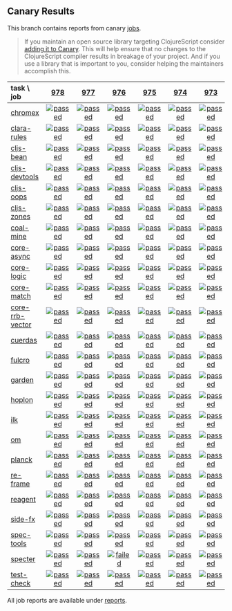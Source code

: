 ## Canary Results

This branch contains reports from canary [jobs](https://github.com/cljs-oss/canary/tree/jobs).

> If you maintain an open source library targeting ClojureScript consider [adding it to Canary](https://github.com/cljs-oss/canary/tree/master#how-to-participate). This will help ensure that no changes to the ClojureScript compiler results in breakage of your project. And if you use a library that is important to you, consider helping the maintainers accomplish this.

[//]: # (begin_overview_table)

| task \ job | <a href="reports/2019/06/20/job-000978-1.10.546-56f99505" title="job #978 finished on 2019-06-20">978</a> | <a href="reports/2019/06/20/job-000977-1.10.546-50f0f995" title="job #977 finished on 2019-06-20">977</a> | <a href="reports/2019/06/20/job-000976-1.10.545-bc6ecdd6" title="job #976 finished on 2019-06-20">976</a> | <a href="reports/2019/06/19/job-000975-1.10.545-bc6ecdd6" title="job #975 finished on 2019-06-19">975</a> | <a href="reports/2019/06/18/job-000974-1.10.545-bc6ecdd6" title="job #974 finished on 2019-06-18">974</a> | <a href="reports/2019/06/17/job-000973-1.10.545-bc6ecdd6" title="job #973 finished on 2019-06-17">973</a> | <a href="reports/2019/06/16/job-000972-1.10.545-bc6ecdd6" title="job #972 finished on 2019-06-16">972</a> | <a href="reports/2019/06/16/job-000971-1.10.545-bc6ecdd6" title="job #971 finished on 2019-06-16">971</a> | <a href="reports/2019/06/15/job-000970-1.10.545-bc6ecdd6" title="job #970 finished on 2019-06-15">970</a> | <a href="reports/2019/06/14/job-000969-1.10.534-c4a51202" title="job #969 finished on 2019-06-14">969</a> |
| :--- | :---: | :---: | :---: | :---: | :---: | :---: | :---: | :---: | :---: | :---: |
| [chromex](https://github.com/binaryage/chromex) | <a href="reports/2019/06/20/job-000978-1.10.546-56f99505#-chromex"><img title="passed" src="http://box.binaryage.com/s-passed.svg"><a> | <a href="reports/2019/06/20/job-000977-1.10.546-50f0f995#-chromex"><img title="passed" src="http://box.binaryage.com/s-passed.svg"><a> | <a href="reports/2019/06/20/job-000976-1.10.545-bc6ecdd6#-chromex"><img title="passed" src="http://box.binaryage.com/s-passed.svg"><a> | <a href="reports/2019/06/19/job-000975-1.10.545-bc6ecdd6#-chromex"><img title="passed" src="http://box.binaryage.com/s-passed.svg"><a> | <a href="reports/2019/06/18/job-000974-1.10.545-bc6ecdd6#-chromex"><img title="passed" src="http://box.binaryage.com/s-passed.svg"><a> | <a href="reports/2019/06/17/job-000973-1.10.545-bc6ecdd6#-chromex"><img title="passed" src="http://box.binaryage.com/s-passed.svg"><a> | <a href="reports/2019/06/16/job-000972-1.10.545-bc6ecdd6#-chromex"><img title="disabled" src="http://box.binaryage.com/s-disabled.svg"><a> | <a href="reports/2019/06/16/job-000971-1.10.545-bc6ecdd6#-chromex"><img title="passed" src="http://box.binaryage.com/s-passed.svg"><a> | <a href="reports/2019/06/15/job-000970-1.10.545-bc6ecdd6#-chromex"><img title="passed" src="http://box.binaryage.com/s-passed.svg"><a> | <a href="reports/2019/06/14/job-000969-1.10.534-c4a51202#-chromex"><img title="passed" src="http://box.binaryage.com/s-passed.svg"><a> |
| [clara-rules](https://github.com/cerner/clara-rules) | <a href="reports/2019/06/20/job-000978-1.10.546-56f99505#-clara-rules"><img title="passed" src="http://box.binaryage.com/s-passed.svg"><a> | <a href="reports/2019/06/20/job-000977-1.10.546-50f0f995#-clara-rules"><img title="passed" src="http://box.binaryage.com/s-passed.svg"><a> | <a href="reports/2019/06/20/job-000976-1.10.545-bc6ecdd6#-clara-rules"><img title="passed" src="http://box.binaryage.com/s-passed.svg"><a> | <a href="reports/2019/06/19/job-000975-1.10.545-bc6ecdd6#-clara-rules"><img title="passed" src="http://box.binaryage.com/s-passed.svg"><a> | <a href="reports/2019/06/18/job-000974-1.10.545-bc6ecdd6#-clara-rules"><img title="passed" src="http://box.binaryage.com/s-passed.svg"><a> | <a href="reports/2019/06/17/job-000973-1.10.545-bc6ecdd6#-clara-rules"><img title="passed" src="http://box.binaryage.com/s-passed.svg"><a> | <a href="reports/2019/06/16/job-000972-1.10.545-bc6ecdd6#-clara-rules"><img title="disabled" src="http://box.binaryage.com/s-disabled.svg"><a> | <a href="reports/2019/06/16/job-000971-1.10.545-bc6ecdd6#-clara-rules"><img title="passed" src="http://box.binaryage.com/s-passed.svg"><a> | <a href="reports/2019/06/15/job-000970-1.10.545-bc6ecdd6#-clara-rules"><img title="passed" src="http://box.binaryage.com/s-passed.svg"><a> | <a href="reports/2019/06/14/job-000969-1.10.534-c4a51202#-clara-rules"><img title="passed" src="http://box.binaryage.com/s-passed.svg"><a> |
| [cljs-bean](https://github.com/mfikes/cljs-bean) | <a href="reports/2019/06/20/job-000978-1.10.546-56f99505#-cljs-bean"><img title="passed" src="http://box.binaryage.com/s-passed.svg"><a> | <a href="reports/2019/06/20/job-000977-1.10.546-50f0f995#-cljs-bean"><img title="passed" src="http://box.binaryage.com/s-passed.svg"><a> | <a href="reports/2019/06/20/job-000976-1.10.545-bc6ecdd6#-cljs-bean"><img title="passed" src="http://box.binaryage.com/s-passed.svg"><a> | <a href="reports/2019/06/19/job-000975-1.10.545-bc6ecdd6#-cljs-bean"><img title="passed" src="http://box.binaryage.com/s-passed.svg"><a> | <a href="reports/2019/06/18/job-000974-1.10.545-bc6ecdd6#-cljs-bean"><img title="passed" src="http://box.binaryage.com/s-passed.svg"><a> | <a href="reports/2019/06/17/job-000973-1.10.545-bc6ecdd6#-cljs-bean"><img title="passed" src="http://box.binaryage.com/s-passed.svg"><a> | <a href="reports/2019/06/16/job-000972-1.10.545-bc6ecdd6#-cljs-bean"><img title="disabled" src="http://box.binaryage.com/s-disabled.svg"><a> | <a href="reports/2019/06/16/job-000971-1.10.545-bc6ecdd6#-cljs-bean"><img title="passed" src="http://box.binaryage.com/s-passed.svg"><a> | <a href="reports/2019/06/15/job-000970-1.10.545-bc6ecdd6#-cljs-bean"><img title="failed" src="http://box.binaryage.com/s-failed.svg"><a> | <a href="reports/2019/06/14/job-000969-1.10.534-c4a51202#-cljs-bean"><img title="passed" src="http://box.binaryage.com/s-passed.svg"><a> |
| [cljs-devtools](https://github.com/binaryage/cljs-devtools) | <a href="reports/2019/06/20/job-000978-1.10.546-56f99505#-cljs-devtools"><img title="passed" src="http://box.binaryage.com/s-passed.svg"><a> | <a href="reports/2019/06/20/job-000977-1.10.546-50f0f995#-cljs-devtools"><img title="passed" src="http://box.binaryage.com/s-passed.svg"><a> | <a href="reports/2019/06/20/job-000976-1.10.545-bc6ecdd6#-cljs-devtools"><img title="passed" src="http://box.binaryage.com/s-passed.svg"><a> | <a href="reports/2019/06/19/job-000975-1.10.545-bc6ecdd6#-cljs-devtools"><img title="passed" src="http://box.binaryage.com/s-passed.svg"><a> | <a href="reports/2019/06/18/job-000974-1.10.545-bc6ecdd6#-cljs-devtools"><img title="passed" src="http://box.binaryage.com/s-passed.svg"><a> | <a href="reports/2019/06/17/job-000973-1.10.545-bc6ecdd6#-cljs-devtools"><img title="passed" src="http://box.binaryage.com/s-passed.svg"><a> | <a href="reports/2019/06/16/job-000972-1.10.545-bc6ecdd6#-cljs-devtools"><img title="disabled" src="http://box.binaryage.com/s-disabled.svg"><a> | <a href="reports/2019/06/16/job-000971-1.10.545-bc6ecdd6#-cljs-devtools"><img title="passed" src="http://box.binaryage.com/s-passed.svg"><a> | <a href="reports/2019/06/15/job-000970-1.10.545-bc6ecdd6#-cljs-devtools"><img title="passed" src="http://box.binaryage.com/s-passed.svg"><a> | <a href="reports/2019/06/14/job-000969-1.10.534-c4a51202#-cljs-devtools"><img title="passed" src="http://box.binaryage.com/s-passed.svg"><a> |
| [cljs-oops](https://github.com/binaryage/cljs-oops) | <a href="reports/2019/06/20/job-000978-1.10.546-56f99505#-cljs-oops"><img title="passed" src="http://box.binaryage.com/s-passed.svg"><a> | <a href="reports/2019/06/20/job-000977-1.10.546-50f0f995#-cljs-oops"><img title="passed" src="http://box.binaryage.com/s-passed.svg"><a> | <a href="reports/2019/06/20/job-000976-1.10.545-bc6ecdd6#-cljs-oops"><img title="passed" src="http://box.binaryage.com/s-passed.svg"><a> | <a href="reports/2019/06/19/job-000975-1.10.545-bc6ecdd6#-cljs-oops"><img title="passed" src="http://box.binaryage.com/s-passed.svg"><a> | <a href="reports/2019/06/18/job-000974-1.10.545-bc6ecdd6#-cljs-oops"><img title="passed" src="http://box.binaryage.com/s-passed.svg"><a> | <a href="reports/2019/06/17/job-000973-1.10.545-bc6ecdd6#-cljs-oops"><img title="passed" src="http://box.binaryage.com/s-passed.svg"><a> | <a href="reports/2019/06/16/job-000972-1.10.545-bc6ecdd6#-cljs-oops"><img title="disabled" src="http://box.binaryage.com/s-disabled.svg"><a> | <a href="reports/2019/06/16/job-000971-1.10.545-bc6ecdd6#-cljs-oops"><img title="passed" src="http://box.binaryage.com/s-passed.svg"><a> | <a href="reports/2019/06/15/job-000970-1.10.545-bc6ecdd6#-cljs-oops"><img title="passed" src="http://box.binaryage.com/s-passed.svg"><a> | <a href="reports/2019/06/14/job-000969-1.10.534-c4a51202#-cljs-oops"><img title="passed" src="http://box.binaryage.com/s-passed.svg"><a> |
| [cljs-zones](https://github.com/binaryage/cljs-zones) | <a href="reports/2019/06/20/job-000978-1.10.546-56f99505#-cljs-zones"><img title="passed" src="http://box.binaryage.com/s-passed.svg"><a> | <a href="reports/2019/06/20/job-000977-1.10.546-50f0f995#-cljs-zones"><img title="passed" src="http://box.binaryage.com/s-passed.svg"><a> | <a href="reports/2019/06/20/job-000976-1.10.545-bc6ecdd6#-cljs-zones"><img title="passed" src="http://box.binaryage.com/s-passed.svg"><a> | <a href="reports/2019/06/19/job-000975-1.10.545-bc6ecdd6#-cljs-zones"><img title="passed" src="http://box.binaryage.com/s-passed.svg"><a> | <a href="reports/2019/06/18/job-000974-1.10.545-bc6ecdd6#-cljs-zones"><img title="passed" src="http://box.binaryage.com/s-passed.svg"><a> | <a href="reports/2019/06/17/job-000973-1.10.545-bc6ecdd6#-cljs-zones"><img title="passed" src="http://box.binaryage.com/s-passed.svg"><a> | <a href="reports/2019/06/16/job-000972-1.10.545-bc6ecdd6#-cljs-zones"><img title="disabled" src="http://box.binaryage.com/s-disabled.svg"><a> | <a href="reports/2019/06/16/job-000971-1.10.545-bc6ecdd6#-cljs-zones"><img title="passed" src="http://box.binaryage.com/s-passed.svg"><a> | <a href="reports/2019/06/15/job-000970-1.10.545-bc6ecdd6#-cljs-zones"><img title="passed" src="http://box.binaryage.com/s-passed.svg"><a> | <a href="reports/2019/06/14/job-000969-1.10.534-c4a51202#-cljs-zones"><img title="passed" src="http://box.binaryage.com/s-passed.svg"><a> |
| [coal-mine](https://github.com/mfikes/coal-mine) | <a href="reports/2019/06/20/job-000978-1.10.546-56f99505#-coal-mine"><img title="passed" src="http://box.binaryage.com/s-passed.svg"><a> | <a href="reports/2019/06/20/job-000977-1.10.546-50f0f995#-coal-mine"><img title="passed" src="http://box.binaryage.com/s-passed.svg"><a> | <a href="reports/2019/06/20/job-000976-1.10.545-bc6ecdd6#-coal-mine"><img title="passed" src="http://box.binaryage.com/s-passed.svg"><a> | <a href="reports/2019/06/19/job-000975-1.10.545-bc6ecdd6#-coal-mine"><img title="passed" src="http://box.binaryage.com/s-passed.svg"><a> | <a href="reports/2019/06/18/job-000974-1.10.545-bc6ecdd6#-coal-mine"><img title="passed" src="http://box.binaryage.com/s-passed.svg"><a> | <a href="reports/2019/06/17/job-000973-1.10.545-bc6ecdd6#-coal-mine"><img title="passed" src="http://box.binaryage.com/s-passed.svg"><a> | <a href="reports/2019/06/16/job-000972-1.10.545-bc6ecdd6#-coal-mine"><img title="disabled" src="http://box.binaryage.com/s-disabled.svg"><a> | <a href="reports/2019/06/16/job-000971-1.10.545-bc6ecdd6#-coal-mine"><img title="passed" src="http://box.binaryage.com/s-passed.svg"><a> | <a href="reports/2019/06/15/job-000970-1.10.545-bc6ecdd6#-coal-mine"><img title="passed" src="http://box.binaryage.com/s-passed.svg"><a> | <a href="reports/2019/06/14/job-000969-1.10.534-c4a51202#-coal-mine"><img title="passed" src="http://box.binaryage.com/s-passed.svg"><a> |
| [core-async](https://github.com/clojure/core.async) | <a href="reports/2019/06/20/job-000978-1.10.546-56f99505#-core-async"><img title="passed" src="http://box.binaryage.com/s-passed.svg"><a> | <a href="reports/2019/06/20/job-000977-1.10.546-50f0f995#-core-async"><img title="passed" src="http://box.binaryage.com/s-passed.svg"><a> | <a href="reports/2019/06/20/job-000976-1.10.545-bc6ecdd6#-core-async"><img title="passed" src="http://box.binaryage.com/s-passed.svg"><a> | <a href="reports/2019/06/19/job-000975-1.10.545-bc6ecdd6#-core-async"><img title="passed" src="http://box.binaryage.com/s-passed.svg"><a> | <a href="reports/2019/06/18/job-000974-1.10.545-bc6ecdd6#-core-async"><img title="passed" src="http://box.binaryage.com/s-passed.svg"><a> | <a href="reports/2019/06/17/job-000973-1.10.545-bc6ecdd6#-core-async"><img title="passed" src="http://box.binaryage.com/s-passed.svg"><a> | <a href="reports/2019/06/16/job-000972-1.10.545-bc6ecdd6#-core-async"><img title="disabled" src="http://box.binaryage.com/s-disabled.svg"><a> | <a href="reports/2019/06/16/job-000971-1.10.545-bc6ecdd6#-core-async"><img title="passed" src="http://box.binaryage.com/s-passed.svg"><a> | <a href="reports/2019/06/15/job-000970-1.10.545-bc6ecdd6#-core-async"><img title="passed" src="http://box.binaryage.com/s-passed.svg"><a> | <a href="reports/2019/06/14/job-000969-1.10.534-c4a51202#-core-async"><img title="passed" src="http://box.binaryage.com/s-passed.svg"><a> |
| [core-logic](https://github.com/clojure/core.logic) | <a href="reports/2019/06/20/job-000978-1.10.546-56f99505#-core-logic"><img title="passed" src="http://box.binaryage.com/s-passed.svg"><a> | <a href="reports/2019/06/20/job-000977-1.10.546-50f0f995#-core-logic"><img title="passed" src="http://box.binaryage.com/s-passed.svg"><a> | <a href="reports/2019/06/20/job-000976-1.10.545-bc6ecdd6#-core-logic"><img title="passed" src="http://box.binaryage.com/s-passed.svg"><a> | <a href="reports/2019/06/19/job-000975-1.10.545-bc6ecdd6#-core-logic"><img title="passed" src="http://box.binaryage.com/s-passed.svg"><a> | <a href="reports/2019/06/18/job-000974-1.10.545-bc6ecdd6#-core-logic"><img title="passed" src="http://box.binaryage.com/s-passed.svg"><a> | <a href="reports/2019/06/17/job-000973-1.10.545-bc6ecdd6#-core-logic"><img title="passed" src="http://box.binaryage.com/s-passed.svg"><a> | <a href="reports/2019/06/16/job-000972-1.10.545-bc6ecdd6#-core-logic"><img title="disabled" src="http://box.binaryage.com/s-disabled.svg"><a> | <a href="reports/2019/06/16/job-000971-1.10.545-bc6ecdd6#-core-logic"><img title="passed" src="http://box.binaryage.com/s-passed.svg"><a> | <a href="reports/2019/06/15/job-000970-1.10.545-bc6ecdd6#-core-logic"><img title="passed" src="http://box.binaryage.com/s-passed.svg"><a> | <a href="reports/2019/06/14/job-000969-1.10.534-c4a51202#-core-logic"><img title="passed" src="http://box.binaryage.com/s-passed.svg"><a> |
| [core-match](https://github.com/clojure/core.match) | <a href="reports/2019/06/20/job-000978-1.10.546-56f99505#-core-match"><img title="passed" src="http://box.binaryage.com/s-passed.svg"><a> | <a href="reports/2019/06/20/job-000977-1.10.546-50f0f995#-core-match"><img title="passed" src="http://box.binaryage.com/s-passed.svg"><a> | <a href="reports/2019/06/20/job-000976-1.10.545-bc6ecdd6#-core-match"><img title="passed" src="http://box.binaryage.com/s-passed.svg"><a> | <a href="reports/2019/06/19/job-000975-1.10.545-bc6ecdd6#-core-match"><img title="passed" src="http://box.binaryage.com/s-passed.svg"><a> | <a href="reports/2019/06/18/job-000974-1.10.545-bc6ecdd6#-core-match"><img title="passed" src="http://box.binaryage.com/s-passed.svg"><a> | <a href="reports/2019/06/17/job-000973-1.10.545-bc6ecdd6#-core-match"><img title="passed" src="http://box.binaryage.com/s-passed.svg"><a> | <a href="reports/2019/06/16/job-000972-1.10.545-bc6ecdd6#-core-match"><img title="disabled" src="http://box.binaryage.com/s-disabled.svg"><a> | <a href="reports/2019/06/16/job-000971-1.10.545-bc6ecdd6#-core-match"><img title="passed" src="http://box.binaryage.com/s-passed.svg"><a> | <a href="reports/2019/06/15/job-000970-1.10.545-bc6ecdd6#-core-match"><img title="passed" src="http://box.binaryage.com/s-passed.svg"><a> | <a href="reports/2019/06/14/job-000969-1.10.534-c4a51202#-core-match"><img title="passed" src="http://box.binaryage.com/s-passed.svg"><a> |
| [core-rrb-vector](https://github.com/clojure/core.rrb-vector) | <a href="reports/2019/06/20/job-000978-1.10.546-56f99505#-core-rrb-vector"><img title="passed" src="http://box.binaryage.com/s-passed.svg"><a> | <a href="reports/2019/06/20/job-000977-1.10.546-50f0f995#-core-rrb-vector"><img title="passed" src="http://box.binaryage.com/s-passed.svg"><a> | <a href="reports/2019/06/20/job-000976-1.10.545-bc6ecdd6#-core-rrb-vector"><img title="passed" src="http://box.binaryage.com/s-passed.svg"><a> | <a href="reports/2019/06/19/job-000975-1.10.545-bc6ecdd6#-core-rrb-vector"><img title="passed" src="http://box.binaryage.com/s-passed.svg"><a> | <a href="reports/2019/06/18/job-000974-1.10.545-bc6ecdd6#-core-rrb-vector"><img title="passed" src="http://box.binaryage.com/s-passed.svg"><a> | <a href="reports/2019/06/17/job-000973-1.10.545-bc6ecdd6#-core-rrb-vector"><img title="passed" src="http://box.binaryage.com/s-passed.svg"><a> | <a href="reports/2019/06/16/job-000972-1.10.545-bc6ecdd6#-core-rrb-vector"><img title="disabled" src="http://box.binaryage.com/s-disabled.svg"><a> | <a href="reports/2019/06/16/job-000971-1.10.545-bc6ecdd6#-core-rrb-vector"><img title="passed" src="http://box.binaryage.com/s-passed.svg"><a> | <a href="reports/2019/06/15/job-000970-1.10.545-bc6ecdd6#-core-rrb-vector"><img title="passed" src="http://box.binaryage.com/s-passed.svg"><a> | <a href="reports/2019/06/14/job-000969-1.10.534-c4a51202#-core-rrb-vector"><img title="passed" src="http://box.binaryage.com/s-passed.svg"><a> |
| [cuerdas](https://github.com/funcool/cuerdas) | <a href="reports/2019/06/20/job-000978-1.10.546-56f99505#-cuerdas"><img title="passed" src="http://box.binaryage.com/s-passed.svg"><a> | <a href="reports/2019/06/20/job-000977-1.10.546-50f0f995#-cuerdas"><img title="passed" src="http://box.binaryage.com/s-passed.svg"><a> | <a href="reports/2019/06/20/job-000976-1.10.545-bc6ecdd6#-cuerdas"><img title="passed" src="http://box.binaryage.com/s-passed.svg"><a> | <a href="reports/2019/06/19/job-000975-1.10.545-bc6ecdd6#-cuerdas"><img title="passed" src="http://box.binaryage.com/s-passed.svg"><a> | <a href="reports/2019/06/18/job-000974-1.10.545-bc6ecdd6#-cuerdas"><img title="passed" src="http://box.binaryage.com/s-passed.svg"><a> | <a href="reports/2019/06/17/job-000973-1.10.545-bc6ecdd6#-cuerdas"><img title="passed" src="http://box.binaryage.com/s-passed.svg"><a> | <a href="reports/2019/06/16/job-000972-1.10.545-bc6ecdd6#-cuerdas"><img title="disabled" src="http://box.binaryage.com/s-disabled.svg"><a> | <a href="reports/2019/06/16/job-000971-1.10.545-bc6ecdd6#-cuerdas"><img title="passed" src="http://box.binaryage.com/s-passed.svg"><a> | <a href="reports/2019/06/15/job-000970-1.10.545-bc6ecdd6#-cuerdas"><img title="passed" src="http://box.binaryage.com/s-passed.svg"><a> | <a href="reports/2019/06/14/job-000969-1.10.534-c4a51202#-cuerdas"><img title="passed" src="http://box.binaryage.com/s-passed.svg"><a> |
| [fulcro](https://github.com/fulcrologic/fulcro) | <a href="reports/2019/06/20/job-000978-1.10.546-56f99505#-fulcro"><img title="passed" src="http://box.binaryage.com/s-passed.svg"><a> | <a href="reports/2019/06/20/job-000977-1.10.546-50f0f995#-fulcro"><img title="passed" src="http://box.binaryage.com/s-passed.svg"><a> | <a href="reports/2019/06/20/job-000976-1.10.545-bc6ecdd6#-fulcro"><img title="passed" src="http://box.binaryage.com/s-passed.svg"><a> | <a href="reports/2019/06/19/job-000975-1.10.545-bc6ecdd6#-fulcro"><img title="passed" src="http://box.binaryage.com/s-passed.svg"><a> | <a href="reports/2019/06/18/job-000974-1.10.545-bc6ecdd6#-fulcro"><img title="passed" src="http://box.binaryage.com/s-passed.svg"><a> | <a href="reports/2019/06/17/job-000973-1.10.545-bc6ecdd6#-fulcro"><img title="passed" src="http://box.binaryage.com/s-passed.svg"><a> | <a href="reports/2019/06/16/job-000972-1.10.545-bc6ecdd6#-fulcro"><img title="disabled" src="http://box.binaryage.com/s-disabled.svg"><a> | <a href="reports/2019/06/16/job-000971-1.10.545-bc6ecdd6#-fulcro"><img title="passed" src="http://box.binaryage.com/s-passed.svg"><a> | <a href="reports/2019/06/15/job-000970-1.10.545-bc6ecdd6#-fulcro"><img title="passed" src="http://box.binaryage.com/s-passed.svg"><a> | <a href="reports/2019/06/14/job-000969-1.10.534-c4a51202#-fulcro"><img title="passed" src="http://box.binaryage.com/s-passed.svg"><a> |
| [garden](https://github.com/noprompt/garden) | <a href="reports/2019/06/20/job-000978-1.10.546-56f99505#-garden"><img title="passed" src="http://box.binaryage.com/s-passed.svg"><a> | <a href="reports/2019/06/20/job-000977-1.10.546-50f0f995#-garden"><img title="passed" src="http://box.binaryage.com/s-passed.svg"><a> | <a href="reports/2019/06/20/job-000976-1.10.545-bc6ecdd6#-garden"><img title="passed" src="http://box.binaryage.com/s-passed.svg"><a> | <a href="reports/2019/06/19/job-000975-1.10.545-bc6ecdd6#-garden"><img title="passed" src="http://box.binaryage.com/s-passed.svg"><a> | <a href="reports/2019/06/18/job-000974-1.10.545-bc6ecdd6#-garden"><img title="passed" src="http://box.binaryage.com/s-passed.svg"><a> | <a href="reports/2019/06/17/job-000973-1.10.545-bc6ecdd6#-garden"><img title="passed" src="http://box.binaryage.com/s-passed.svg"><a> | <a href="reports/2019/06/16/job-000972-1.10.545-bc6ecdd6#-garden"><img title="disabled" src="http://box.binaryage.com/s-disabled.svg"><a> | <a href="reports/2019/06/16/job-000971-1.10.545-bc6ecdd6#-garden"><img title="passed" src="http://box.binaryage.com/s-passed.svg"><a> | <a href="reports/2019/06/15/job-000970-1.10.545-bc6ecdd6#-garden"><img title="passed" src="http://box.binaryage.com/s-passed.svg"><a> | <a href="reports/2019/06/14/job-000969-1.10.534-c4a51202#-garden"><img title="passed" src="http://box.binaryage.com/s-passed.svg"><a> |
| [hoplon](https://github.com/hoplon/hoplon) | <a href="reports/2019/06/20/job-000978-1.10.546-56f99505#-hoplon"><img title="passed" src="http://box.binaryage.com/s-passed.svg"><a> | <a href="reports/2019/06/20/job-000977-1.10.546-50f0f995#-hoplon"><img title="passed" src="http://box.binaryage.com/s-passed.svg"><a> | <a href="reports/2019/06/20/job-000976-1.10.545-bc6ecdd6#-hoplon"><img title="passed" src="http://box.binaryage.com/s-passed.svg"><a> | <a href="reports/2019/06/19/job-000975-1.10.545-bc6ecdd6#-hoplon"><img title="passed" src="http://box.binaryage.com/s-passed.svg"><a> | <a href="reports/2019/06/18/job-000974-1.10.545-bc6ecdd6#-hoplon"><img title="passed" src="http://box.binaryage.com/s-passed.svg"><a> | <a href="reports/2019/06/17/job-000973-1.10.545-bc6ecdd6#-hoplon"><img title="passed" src="http://box.binaryage.com/s-passed.svg"><a> | <a href="reports/2019/06/16/job-000972-1.10.545-bc6ecdd6#-hoplon"><img title="disabled" src="http://box.binaryage.com/s-disabled.svg"><a> | <a href="reports/2019/06/16/job-000971-1.10.545-bc6ecdd6#-hoplon"><img title="passed" src="http://box.binaryage.com/s-passed.svg"><a> | <a href="reports/2019/06/15/job-000970-1.10.545-bc6ecdd6#-hoplon"><img title="passed" src="http://box.binaryage.com/s-passed.svg"><a> | <a href="reports/2019/06/14/job-000969-1.10.534-c4a51202#-hoplon"><img title="passed" src="http://box.binaryage.com/s-passed.svg"><a> |
| [ilk](https://github.com/mfikes/ilk) | <a href="reports/2019/06/20/job-000978-1.10.546-56f99505#-ilk"><img title="passed" src="http://box.binaryage.com/s-passed.svg"><a> | <a href="reports/2019/06/20/job-000977-1.10.546-50f0f995#-ilk"><img title="passed" src="http://box.binaryage.com/s-passed.svg"><a> | <a href="reports/2019/06/20/job-000976-1.10.545-bc6ecdd6#-ilk"><img title="passed" src="http://box.binaryage.com/s-passed.svg"><a> | <a href="reports/2019/06/19/job-000975-1.10.545-bc6ecdd6#-ilk"><img title="passed" src="http://box.binaryage.com/s-passed.svg"><a> | <a href="reports/2019/06/18/job-000974-1.10.545-bc6ecdd6#-ilk"><img title="passed" src="http://box.binaryage.com/s-passed.svg"><a> | <a href="reports/2019/06/17/job-000973-1.10.545-bc6ecdd6#-ilk"><img title="passed" src="http://box.binaryage.com/s-passed.svg"><a> | <a href="reports/2019/06/16/job-000972-1.10.545-bc6ecdd6#-ilk"><img title="disabled" src="http://box.binaryage.com/s-disabled.svg"><a> | <a href="reports/2019/06/16/job-000971-1.10.545-bc6ecdd6#-ilk"><img title="passed" src="http://box.binaryage.com/s-passed.svg"><a> | <a href="reports/2019/06/15/job-000970-1.10.545-bc6ecdd6#-ilk"><img title="passed" src="http://box.binaryage.com/s-passed.svg"><a> | <a href="reports/2019/06/14/job-000969-1.10.534-c4a51202#-ilk"><img title="passed" src="http://box.binaryage.com/s-passed.svg"><a> |
| [om](https://github.com/omcljs/om) | <a href="reports/2019/06/20/job-000978-1.10.546-56f99505#-om"><img title="passed" src="http://box.binaryage.com/s-passed.svg"><a> | <a href="reports/2019/06/20/job-000977-1.10.546-50f0f995#-om"><img title="passed" src="http://box.binaryage.com/s-passed.svg"><a> | <a href="reports/2019/06/20/job-000976-1.10.545-bc6ecdd6#-om"><img title="passed" src="http://box.binaryage.com/s-passed.svg"><a> | <a href="reports/2019/06/19/job-000975-1.10.545-bc6ecdd6#-om"><img title="passed" src="http://box.binaryage.com/s-passed.svg"><a> | <a href="reports/2019/06/18/job-000974-1.10.545-bc6ecdd6#-om"><img title="passed" src="http://box.binaryage.com/s-passed.svg"><a> | <a href="reports/2019/06/17/job-000973-1.10.545-bc6ecdd6#-om"><img title="passed" src="http://box.binaryage.com/s-passed.svg"><a> | <a href="reports/2019/06/16/job-000972-1.10.545-bc6ecdd6#-om"><img title="disabled" src="http://box.binaryage.com/s-disabled.svg"><a> | <a href="reports/2019/06/16/job-000971-1.10.545-bc6ecdd6#-om"><img title="passed" src="http://box.binaryage.com/s-passed.svg"><a> | <a href="reports/2019/06/15/job-000970-1.10.545-bc6ecdd6#-om"><img title="passed" src="http://box.binaryage.com/s-passed.svg"><a> | <a href="reports/2019/06/14/job-000969-1.10.534-c4a51202#-om"><img title="passed" src="http://box.binaryage.com/s-passed.svg"><a> |
| [planck](https://github.com/planck-repl/planck) | <a href="reports/2019/06/20/job-000978-1.10.546-56f99505#-planck"><img title="passed" src="http://box.binaryage.com/s-passed.svg"><a> | <a href="reports/2019/06/20/job-000977-1.10.546-50f0f995#-planck"><img title="passed" src="http://box.binaryage.com/s-passed.svg"><a> | <a href="reports/2019/06/20/job-000976-1.10.545-bc6ecdd6#-planck"><img title="passed" src="http://box.binaryage.com/s-passed.svg"><a> | <a href="reports/2019/06/19/job-000975-1.10.545-bc6ecdd6#-planck"><img title="passed" src="http://box.binaryage.com/s-passed.svg"><a> | <a href="reports/2019/06/18/job-000974-1.10.545-bc6ecdd6#-planck"><img title="passed" src="http://box.binaryage.com/s-passed.svg"><a> | <a href="reports/2019/06/17/job-000973-1.10.545-bc6ecdd6#-planck"><img title="passed" src="http://box.binaryage.com/s-passed.svg"><a> | <a href="reports/2019/06/16/job-000972-1.10.545-bc6ecdd6#-planck"><img title="disabled" src="http://box.binaryage.com/s-disabled.svg"><a> | <a href="reports/2019/06/16/job-000971-1.10.545-bc6ecdd6#-planck"><img title="passed" src="http://box.binaryage.com/s-passed.svg"><a> | <a href="reports/2019/06/15/job-000970-1.10.545-bc6ecdd6#-planck"><img title="passed" src="http://box.binaryage.com/s-passed.svg"><a> | <a href="reports/2019/06/14/job-000969-1.10.534-c4a51202#-planck"><img title="passed" src="http://box.binaryage.com/s-passed.svg"><a> |
| [re-frame](https://github.com/Day8/re-frame) | <a href="reports/2019/06/20/job-000978-1.10.546-56f99505#-re-frame"><img title="passed" src="http://box.binaryage.com/s-passed.svg"><a> | <a href="reports/2019/06/20/job-000977-1.10.546-50f0f995#-re-frame"><img title="passed" src="http://box.binaryage.com/s-passed.svg"><a> | <a href="reports/2019/06/20/job-000976-1.10.545-bc6ecdd6#-re-frame"><img title="passed" src="http://box.binaryage.com/s-passed.svg"><a> | <a href="reports/2019/06/19/job-000975-1.10.545-bc6ecdd6#-re-frame"><img title="passed" src="http://box.binaryage.com/s-passed.svg"><a> | <a href="reports/2019/06/18/job-000974-1.10.545-bc6ecdd6#-re-frame"><img title="passed" src="http://box.binaryage.com/s-passed.svg"><a> | <a href="reports/2019/06/17/job-000973-1.10.545-bc6ecdd6#-re-frame"><img title="passed" src="http://box.binaryage.com/s-passed.svg"><a> | <a href="reports/2019/06/16/job-000972-1.10.545-bc6ecdd6#-re-frame"><img title="disabled" src="http://box.binaryage.com/s-disabled.svg"><a> | <a href="reports/2019/06/16/job-000971-1.10.545-bc6ecdd6#-re-frame"><img title="passed" src="http://box.binaryage.com/s-passed.svg"><a> | <a href="reports/2019/06/15/job-000970-1.10.545-bc6ecdd6#-re-frame"><img title="passed" src="http://box.binaryage.com/s-passed.svg"><a> | <a href="reports/2019/06/14/job-000969-1.10.534-c4a51202#-re-frame"><img title="passed" src="http://box.binaryage.com/s-passed.svg"><a> |
| [reagent](https://github.com/reagent-project/reagent) | <a href="reports/2019/06/20/job-000978-1.10.546-56f99505#-reagent"><img title="passed" src="http://box.binaryage.com/s-passed.svg"><a> | <a href="reports/2019/06/20/job-000977-1.10.546-50f0f995#-reagent"><img title="passed" src="http://box.binaryage.com/s-passed.svg"><a> | <a href="reports/2019/06/20/job-000976-1.10.545-bc6ecdd6#-reagent"><img title="passed" src="http://box.binaryage.com/s-passed.svg"><a> | <a href="reports/2019/06/19/job-000975-1.10.545-bc6ecdd6#-reagent"><img title="passed" src="http://box.binaryage.com/s-passed.svg"><a> | <a href="reports/2019/06/18/job-000974-1.10.545-bc6ecdd6#-reagent"><img title="passed" src="http://box.binaryage.com/s-passed.svg"><a> | <a href="reports/2019/06/17/job-000973-1.10.545-bc6ecdd6#-reagent"><img title="passed" src="http://box.binaryage.com/s-passed.svg"><a> | <a href="reports/2019/06/16/job-000972-1.10.545-bc6ecdd6#-reagent"><img title="disabled" src="http://box.binaryage.com/s-disabled.svg"><a> | <a href="reports/2019/06/16/job-000971-1.10.545-bc6ecdd6#-reagent"><img title="passed" src="http://box.binaryage.com/s-passed.svg"><a> | <a href="reports/2019/06/15/job-000970-1.10.545-bc6ecdd6#-reagent"><img title="passed" src="http://box.binaryage.com/s-passed.svg"><a> | <a href="reports/2019/06/14/job-000969-1.10.534-c4a51202#-reagent"><img title="passed" src="http://box.binaryage.com/s-passed.svg"><a> |
| [side-fx](https://github.com/cljsrn/side-fx) | <a href="reports/2019/06/20/job-000978-1.10.546-56f99505#-side-fx"><img title="passed" src="http://box.binaryage.com/s-passed.svg"><a> | <a href="reports/2019/06/20/job-000977-1.10.546-50f0f995#-side-fx"><img title="passed" src="http://box.binaryage.com/s-passed.svg"><a> | <a href="reports/2019/06/20/job-000976-1.10.545-bc6ecdd6#-side-fx"><img title="passed" src="http://box.binaryage.com/s-passed.svg"><a> | <a href="reports/2019/06/19/job-000975-1.10.545-bc6ecdd6#-side-fx"><img title="passed" src="http://box.binaryage.com/s-passed.svg"><a> | <a href="reports/2019/06/18/job-000974-1.10.545-bc6ecdd6#-side-fx"><img title="passed" src="http://box.binaryage.com/s-passed.svg"><a> | <a href="reports/2019/06/17/job-000973-1.10.545-bc6ecdd6#-side-fx"><img title="passed" src="http://box.binaryage.com/s-passed.svg"><a> | <a href="reports/2019/06/16/job-000972-1.10.545-bc6ecdd6#-side-fx"><img title="disabled" src="http://box.binaryage.com/s-disabled.svg"><a> | <a href="reports/2019/06/16/job-000971-1.10.545-bc6ecdd6#-side-fx"><img title="passed" src="http://box.binaryage.com/s-passed.svg"><a> | <a href="reports/2019/06/15/job-000970-1.10.545-bc6ecdd6#-side-fx"><img title="passed" src="http://box.binaryage.com/s-passed.svg"><a> | <a href="reports/2019/06/14/job-000969-1.10.534-c4a51202#-side-fx"><img title="passed" src="http://box.binaryage.com/s-passed.svg"><a> |
| [spec-tools](https://github.com/metosin/spec-tools) | <a href="reports/2019/06/20/job-000978-1.10.546-56f99505#-spec-tools"><img title="passed" src="http://box.binaryage.com/s-passed.svg"><a> | <a href="reports/2019/06/20/job-000977-1.10.546-50f0f995#-spec-tools"><img title="passed" src="http://box.binaryage.com/s-passed.svg"><a> | <a href="reports/2019/06/20/job-000976-1.10.545-bc6ecdd6#-spec-tools"><img title="passed" src="http://box.binaryage.com/s-passed.svg"><a> | <a href="reports/2019/06/19/job-000975-1.10.545-bc6ecdd6#-spec-tools"><img title="passed" src="http://box.binaryage.com/s-passed.svg"><a> | <a href="reports/2019/06/18/job-000974-1.10.545-bc6ecdd6#-spec-tools"><img title="passed" src="http://box.binaryage.com/s-passed.svg"><a> | <a href="reports/2019/06/17/job-000973-1.10.545-bc6ecdd6#-spec-tools"><img title="passed" src="http://box.binaryage.com/s-passed.svg"><a> | <a href="reports/2019/06/16/job-000972-1.10.545-bc6ecdd6#-spec-tools"><img title="disabled" src="http://box.binaryage.com/s-disabled.svg"><a> | <a href="reports/2019/06/16/job-000971-1.10.545-bc6ecdd6#-spec-tools"><img title="passed" src="http://box.binaryage.com/s-passed.svg"><a> | <a href="reports/2019/06/15/job-000970-1.10.545-bc6ecdd6#-spec-tools"><img title="passed" src="http://box.binaryage.com/s-passed.svg"><a> | <a href="reports/2019/06/14/job-000969-1.10.534-c4a51202#-spec-tools"><img title="passed" src="http://box.binaryage.com/s-passed.svg"><a> |
| [specter](https://github.com/nathanmarz/specter) | <a href="reports/2019/06/20/job-000978-1.10.546-56f99505#-specter"><img title="passed" src="http://box.binaryage.com/s-passed.svg"><a> | <a href="reports/2019/06/20/job-000977-1.10.546-50f0f995#-specter"><img title="passed" src="http://box.binaryage.com/s-passed.svg"><a> | <a href="reports/2019/06/20/job-000976-1.10.545-bc6ecdd6#-specter"><img title="failed" src="http://box.binaryage.com/s-failed.svg"><a> | <a href="reports/2019/06/19/job-000975-1.10.545-bc6ecdd6#-specter"><img title="passed" src="http://box.binaryage.com/s-passed.svg"><a> | <a href="reports/2019/06/18/job-000974-1.10.545-bc6ecdd6#-specter"><img title="passed" src="http://box.binaryage.com/s-passed.svg"><a> | <a href="reports/2019/06/17/job-000973-1.10.545-bc6ecdd6#-specter"><img title="passed" src="http://box.binaryage.com/s-passed.svg"><a> | <a href="reports/2019/06/16/job-000972-1.10.545-bc6ecdd6#-specter"><img title="passed" src="http://box.binaryage.com/s-passed.svg"><a> | <a href="reports/2019/06/16/job-000971-1.10.545-bc6ecdd6#-specter"><img title="failed" src="http://box.binaryage.com/s-failed.svg"><a> | <a href="reports/2019/06/15/job-000970-1.10.545-bc6ecdd6#-specter"><img title="failed" src="http://box.binaryage.com/s-failed.svg"><a> | <a href="reports/2019/06/14/job-000969-1.10.534-c4a51202#-specter"><img title="failed" src="http://box.binaryage.com/s-failed.svg"><a> |
| [test-check](https://github.com/clojure/test.check) | <a href="reports/2019/06/20/job-000978-1.10.546-56f99505#-test-check"><img title="passed" src="http://box.binaryage.com/s-passed.svg"><a> | <a href="reports/2019/06/20/job-000977-1.10.546-50f0f995#-test-check"><img title="passed" src="http://box.binaryage.com/s-passed.svg"><a> | <a href="reports/2019/06/20/job-000976-1.10.545-bc6ecdd6#-test-check"><img title="passed" src="http://box.binaryage.com/s-passed.svg"><a> | <a href="reports/2019/06/19/job-000975-1.10.545-bc6ecdd6#-test-check"><img title="passed" src="http://box.binaryage.com/s-passed.svg"><a> | <a href="reports/2019/06/18/job-000974-1.10.545-bc6ecdd6#-test-check"><img title="passed" src="http://box.binaryage.com/s-passed.svg"><a> | <a href="reports/2019/06/17/job-000973-1.10.545-bc6ecdd6#-test-check"><img title="passed" src="http://box.binaryage.com/s-passed.svg"><a> | <a href="reports/2019/06/16/job-000972-1.10.545-bc6ecdd6#-test-check"><img title="disabled" src="http://box.binaryage.com/s-disabled.svg"><a> | <a href="reports/2019/06/16/job-000971-1.10.545-bc6ecdd6#-test-check"><img title="passed" src="http://box.binaryage.com/s-passed.svg"><a> | <a href="reports/2019/06/15/job-000970-1.10.545-bc6ecdd6#-test-check"><img title="passed" src="http://box.binaryage.com/s-passed.svg"><a> | <a href="reports/2019/06/14/job-000969-1.10.534-c4a51202#-test-check"><img title="passed" src="http://box.binaryage.com/s-passed.svg"><a> |

[//]: # (end_overview_table)

All job reports are available under [reports](reports).
